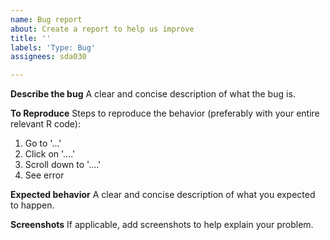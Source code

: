 ```yaml
---
name: Bug report
about: Create a report to help us improve
title: ''
labels: 'Type: Bug'
assignees: sda030

---
```


**Describe the bug**
A clear and concise description of what the bug is.

**To Reproduce**
Steps to reproduce the behavior (preferably with your entire relevant R code):
1. Go to '...'
2. Click on '....'
3. Scroll down to '....'
4. See error

**Expected behavior**
A clear and concise description of what you expected to happen.

**Screenshots**
If applicable, add screenshots to help explain your problem.
